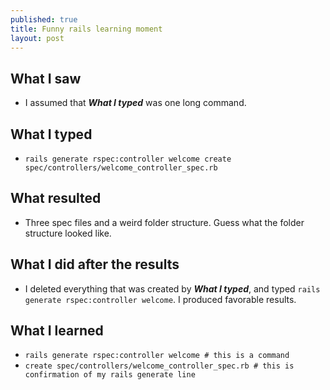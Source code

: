 ```yaml
---
published: true
title: Funny rails learning moment
layout: post
---
```

## What I saw
- I assumed that ***What I typed*** was one long command.

## What I typed
- `rails generate rspec:controller welcome create spec/controllers/welcome_controller_spec.rb`

## What resulted
- Three spec files and a weird folder structure. Guess what the folder structure looked like.

## What I did after the results
- I deleted everything that was created by ***What I typed***, and typed `rails generate rspec:controller welcome`. I produced favorable results.

## What I learned
- `rails generate rspec:controller welcome # this is a command`
- `create spec/controllers/welcome_controller_spec.rb # this is confirmation of my rails generate line`